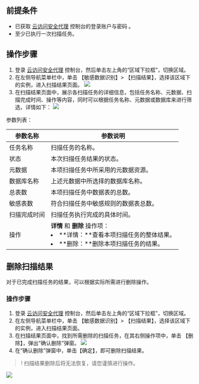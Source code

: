 ## 前提条件
- 已获取 [云访问安全代理](https://console.cloud.tencent.com/casb) 控制台的登录账户与密码 。
-  至少已执行一次扫描任务。

## 操作步骤
1. 登录 [云访问安全代理](https://console.cloud.tencent.com/casb)  控制台，然后单击左上角的“区域下拉框”，切换区域。
2. 在左侧导航菜单栏中，单击 【敏感数据识别】> 【扫描结果】，选择该区域下的实例，进入扫描结果页面。
![](https://main.qcloudimg.com/raw/1bae534c277829354a150e155ab20b30.png)
3. 在扫描结果页面中，展示各扫描任务的详细信息，包括任务名称、元数据、扫描完成时间、操作等内容，同时可以根据任务名称、元数据或数据库来进行筛选，详情如下：
![](https://main.qcloudimg.com/raw/89966c86957a7c5ae6cb881b094bdc71.png)  

参数列表：

| 参数名称     | 参数说明                                                     |
| ------------ | ------------------------------------------------------------ |
| 任务名称     | 扫描任务的名称。                                             |
| 状态         | 本次扫描任务结果的状态。                                     |
| 元数据       | 本项扫描任务中所采用的元数据资源。                           |
| 数据库名称   | 上述元数据中所选择的数据库名称。                             |
| 总表数       | 本项扫描任务中数据表的总数。                                 |
| 敏感表数     | 符合扫描任务中敏感规则的数据表总数。                         |
| 扫描完成时间 | 扫描任务执行完成的具体时间。                                 |
| 操作         | **详情** 和 **删除** 操作项：<li>**详情：**查看本项扫描任务的整体结果。</li><li>**删除：**删除本项扫描任务的结果。</li> |

## 删除扫描结果
对于已完成扫描任务的结果，可以根据实际所需进行删除操作。
### 操作步骤
1. 登录 [云访问安全代理](https://console.cloud.tencent.com/casb)  控制台，然后单击左上角的“区域下拉框”，切换区域。
2. 在左侧导航菜单栏中，单击 【敏感数据识别】> 【扫描结果】，选择该区域下的实例，进入扫描结果页面。
3.  在扫描结果页面中，找到所需删除的扫描任务，在其右侧操作项中，单击 【删除】，弹出“确认删除”弹窗。
  ![](https://main.qcloudimg.com/raw/9142dafcee2fb76017391448b0bbc891.png)
4. 在“确认删除”弹窗中，单击【确定】，即可删除扫描结果。
>! 扫描结果删除后将无法恢复，请您谨慎进行操作。
>
![](https://main.qcloudimg.com/raw/6fd73ba9c1b9afd2b99966094d2be3ce.png)
